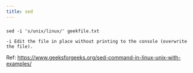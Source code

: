 ```yaml
---
title: sed
---
```



### 

```
sed -i 's/unix/linux/' geekfile.txt

-i Edit the file in place without printing to the console (overwrite the file).
```

Ref: https://www.geeksforgeeks.org/sed-command-in-linux-unix-with-examples/
